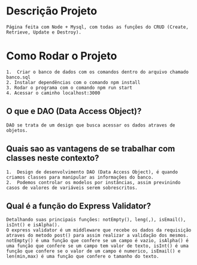 # Descrição Projeto
    Página feita com Node + Mysql, com todas as funções do CRUD (Create, Retrieve, Update e Destroy).

# Como Rodar o Projeto
    1.  Criar o banco de dados com os comandos dentro do arquivo chamado banco.sql
    2. Instalar dependências com o comando npm install
    3. Rodar o programa com o comando npm run start
    4. Acessar o caminho localhost:3000

## O que e DAO (Data Access Object)? 
    DAO se trata de um design que busca acessar os dados atraves de objetos.

## Quais sao as vantagens de se trabalhar com classes neste contexto?
    1.  Design de desenvolvimento DAO (Data Access Object), é quando criamos classes para manipular as informações do banco.
    2.  Podemos controlar os modelos por instâncias, assim previnindo casos de valores de variáveis serem sobrescritos.

##  Qual é a função do Express Validator? 
    Detalhando suas principais funções: notEmpty(), leng(,), isEmail(), isInt() e isAlpha().
    O express validator é um middleware que recebe os dados da requisição atraves do metodo post() para assim realizar a validação dos mesmos. notEmpty() é uma função que confere se um campo é vazio, isAlpha() é uma função que confere se um campo tem valor de texto, isInt() é uma função que confere se o valor de um campo é numerico, isEmail() e len(min,max) é uma função que confere o tamanho do texto.